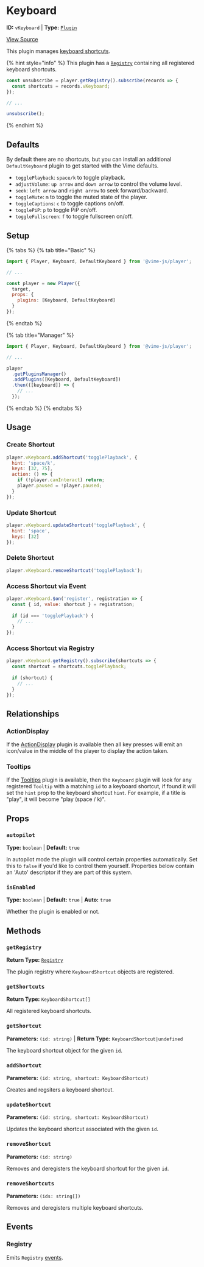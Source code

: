 # Keyboard

**ID:** `vKeyboard` | **Type:** [`Plugin`](../../../complete/api/plugin.md)

[View Source](../../../../vime-player/src/plugins/keyboard/Keyboard.svelte)

This plugin manages [keyboard shortcuts](./keyboard-shortcut.md).

{% hint style="info" %}
This plugin has a [`Registry`](../../../complete/api/registry.md) containing all registered
keyboard shortcuts.

```js
const unsubscribe = player.getRegistry().subscribe(records => {
  const shortcuts = records.vKeyboard;
});

// ...

unsubscribe();
```
{% endhint %}

## Defaults

By default there are no shortcuts, but you can install an additional `DefaultKeyboard` plugin to get 
started with the Vime defaults.

- `togglePlayback`: `space/k` to toggle playback.
- `adjustVolume`: `up arrow` and `down arrow` to control the volume level.
- `seek`: `left arrow` and `right arrow` to seek forward/backward.
- `toggleMute`: `m` to toggle the muted state of the player.
- `toggleCaptions`: `c` to toggle captions on/off.
- `togglePiP`: `p` to toggle PiP on/off.
- `toggleFullscreen`: `f` to toggle fullscreen on/off.

## Setup

{% tabs %}
{% tab title="Basic" %}
```js
import { Player, Keyboard, DefaultKeyboard } from '@vime-js/player';

// ...

const player = new Player({
  target,
  props: {
    plugins: [Keyboard, DefaultKeyboard]
  }
});
```
{% endtab %}

{% tab title="Manager" %}
```js
import { Player, Keyboard, DefaultKeyboard } from '@vime-js/player';

// ...

player
  .getPluginsManager()
  .addPlugins([Keyboard, DefaultKeyboard])
  .then(([keyboard]) => {
    // ...
  });
```
{% endtab %}
{% endtabs %}

## Usage

### Create Shortcut

```js
player.vKeyboard.addShortcut('togglePlayback', {
  hint: 'space/k',
  keys: [32, 75],
  action: () => {
    if (!player.canInteract) return;
    player.paused = !player.paused;
  }
});
```

### Update Shortcut

```js
player.vKeyboard.updateShortcut('togglePlayback', {
  hint: 'space',
  keys: [32]
});
```

### Delete Shortcut

```js
player.vKeyboard.removeShortcut('togglePlayback');
```

### Access Shortcut via Event

```js
player.vKeyboard.$on('register', registration => {
  const { id, value: shortcut } = registration;
  
  if (id === 'togglePlayback') {
    // ...
  }
});
```

### Access Shortcut via Registry

```js
player.vKeyboard.getRegistry().subscribe(shortcuts => {
  const shortcut = shortcuts.togglePlayback;
  
  if (shortcut) {
    // ...
  }
});
```

## Relationships

### ActionDisplay

If the [ActionDisplay](../action-display.md) plugin is available then all key presses will emit an 
icon/value in the middle of the player to display the action taken.

### Tooltips

If the [Tooltips](../tooltips/tooltips.md) plugin is available, then the `Keyboard` plugin will look 
for any registered `Tooltip` with a matching `id` to a keyboard shortcut, if found it will set the `hint` 
prop to the keyboard shortcut `hint`. For example, if a title is "play", it will become "play (space / k)".

## Props

### `autopilot`

**Type:** `boolean`  | **Default:** `true`

In autopilot mode the plugin will control certain properties automatically. Set this to `false` if you'd like to 
control them yourself. Properties below contain an 'Auto' descriptor if they are part of this system.

### `isEnabled`

**Type:** `boolean`  | **Default:** `true` | **Auto:** `true`

Whether the plugin is enabled or not.

## Methods

### `getRegistry`

**Return Type:** [`Registry`](../../../complete/api/registry.md)

The plugin registry where `KeyboardShortcut` objects are registered.

### `getShortcuts`

**Return Type:** `KeyboardShortcut[]`

All registered keyboard shortcuts.

### `getShortcut`

**Parameters:** `(id: string)` | **Return Type:** `KeyboardShortcut|undefined`

The keyboard shortcut object for the given `id`.

### `addShortcut`

**Parameters:** `(id: string, shortcut: KeyboardShortcut)`

Creates and regsiters a keyboard shortcut.

### `updateShortcut`

**Parameters:** `(id: string, shortcut: KeyboardShortcut)`

Updates the keyboard shortcut associated with the given `id`.

### `removeShortcut`

**Parameters:** `(id: string)`

Removes and deregisters the keyboard shortcut for the given `id`.

### `removeShortcuts`

**Parameters:** `(ids: string[])`

Removes and deregisters multiple keyboard shortcuts.

## Events

### Registry

Emits `Registry` [events](../../../complete/api/registry.md#events).

